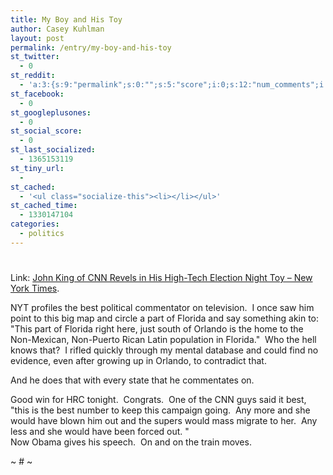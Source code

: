 ```yaml
---
title: My Boy and His Toy
author: Casey Kuhlman
layout: post
permalink: /entry/my-boy-and-his-toy
st_twitter:
  - 0
st_reddit:
  - 'a:3:{s:9:"permalink";s:0:"";s:5:"score";i:0;s:12:"num_comments";i:0;}'
st_facebook:
  - 0
st_googleplusones:
  - 0
st_social_score:
  - 0
st_last_socialized:
  - 1365153119
st_tiny_url:
  - 
st_cached:
  - '<ul class="socialize-this"><li></li></ul>'
st_cached_time:
  - 1330147104
categories:
  - politics
---
```

# 

Link: [John King of CNN Revels in His High-Tech Election Night Toy – New York Times][1].

 [1]: http://www.nytimes.com/2008/04/22/arts/television/22king.html?ref=todayspaper "John King of CNN Revels in His High-Tech Election Night Toy - New York Times"

NYT profiles the best political commentator on television.  I once saw him point to this big map and circle a part of Florida and say something akin to: "This part of Florida right here, just south of Orlando is the home to the Non-Mexican, Non-Puerto Rican Latin population in Florida."  Who the hell knows that?  I rifled quickly through my mental database and could find no evidence, even after growing up in Orlando, to contradict that.  

And he does that with every state that he commentates on.  

Good win for HRC tonight.  Congrats.  One of the CNN guys said it best, "this is the best number to keep this campaign going.  Any more and she would have blown him out and the supers would mass migrate to her.  Any less and she would have been forced out. "    
Now Obama gives his speech.  On and on the train moves.

~ # ~